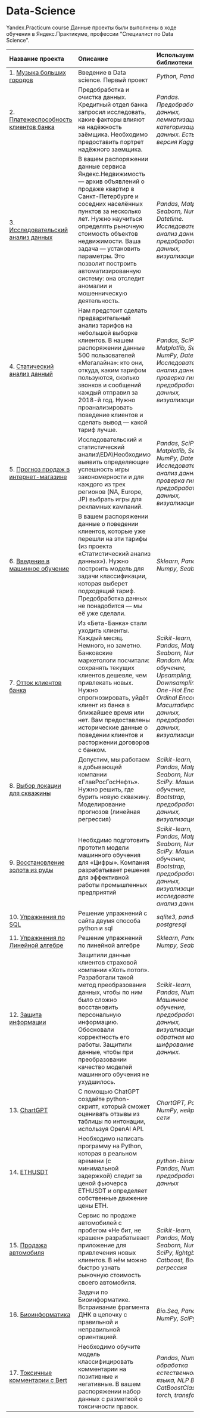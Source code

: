 # Data-Science
Yandex.Practicum course
Данные проекты были выполнены в ходе обучения в Яндекс.Практикуме, профессии "Специалист по Data Science".

| Название проекта | Описание | Используемые библиотеки | Статус  |
| :---------------------- | :---------------------- | :---------------------- | :---------------------- |
| 1. [Музыка больших городов](https://github.com/AleksTurov/Data-Science/tree/main/Music_of_big_cities) | Введение в Data science. Первый проект | *Python, Pandas .* | Завершен  |
| 2. [Платежеспособность клиентов банка](https://github.com/AleksTurov/Data-Science/tree/main/Borrower) | Предобработка и очистка данных. Кредитный отдел банка запросил исследовать, какие факторы влияют на надёжность заёмщика. Необходимо предоставить портрет надёжного заемщика.| *Pandas. Предобработка данных, лемматизация, категоризация данных. Есть версия Kaggle* | Завершен  |
| 3. [Исследовательский анализ данных](https://github.com/AleksTurov/Data-Science/tree/main/Data_analysis) | В вашем распоряжении данные сервиса Яндекс.Недвижимость — архив объявлений о продаже квартир в Санкт-Петербурге и соседних населённых пунктов за несколько лет. Нужно научиться определять рыночную стоимость объектов недвижимости. Ваша задача — установить параметры. Это позволит построить автоматизированную систему: она отследит аномалии и мошенническую деятельность. | *Pandas, Matplotlib, Seaborn, NumPy, Datetime. Исследовательский анализ данных, предобработка данных, визуализация.* | Завершен  |
| 4. [Статический анализ данный](https://github.com/AleksTurov/Data-Science/tree/main/Statistic) | Нам предстоит сделать предварительный анализ тарифов на небольшой выборке клиентов. В нашем распоряжении данные 500 пользователей «Мегалайна»: кто они, откуда, каким тарифом пользуются, сколько звонков и сообщений каждый отправил за 2018-й год. Нужно проанализировать поведение клиентов и сделать вывод — какой тариф лучше. | *Pandas, SciPy, Matplotlib, Seaborn, NumPy, Datetime. Исследовательский анализ данных, проверка гипотез, предобработка данных, визуализация.* | Завершен  |
| 5. [Прогноз продаж в интернет-магазине](https://github.com/AleksTurov/Data-Science/tree/main/Games) | Исследовательский и статистический анализ\EDA\Необходимо выявить определяющие успешность игры закономерности и для каждого из трех регионов (NA, Europe, JP) выбрать игры для рекламных кампаний. | *Pandas, SciPy, Matplotlib, Seaborn, NumPy, Datetime. Исследовательский анализ данных, проверка гипотез, предобработка данных, визуализация.* | Завершен  |
| 6. [Введение в машинное обучение](https://github.com/AleksTurov/Data-Science/tree/main/Introduction_ML) | В вашем распоряжении данные о поведении клиентов, которые уже перешли на эти тарифы (из проекта «Статистический анализ данных»). Нужно построить модель для задачи классификации, которая выберет подходящий тариф. Предобработка данных не понадобится — мы её уже сделали. | *Sklearn, Pandas, Numpy, Seaborn* | Завершен  |
| 7. [Отток клиентов банка](https://github.com/AleksTurov/Data-Science/tree/main/Customer_churn) | Из «Бета-Банка» стали уходить клиенты. Каждый месяц. Немного, но заметно. Банковские маркетологи посчитали: сохранять текущих клиентов дешевле, чем привлекать новых. Нужно спрогнозировать, уйдёт клиент из банка в ближайшее время или нет. Вам предоставлены исторические данные о поведении клиентов и расторжении договоров с банком.| *Scikit-learn, Pandas, Matplotlib, Seaborn, NumPy, Random. Машинное обучение, Upsampling, Downsampling, One-Hot Encoding, Ordinal Encoding, Масштабирование данных, предобработка данных, визуализация.* | Завершен  |
| 8. [Выбор локации для скважины](https://github.com/AleksTurov/Data-Science/tree/main/Well_location) | Допустим, мы работаем в добывающей компании «ГлавРосГосНефть». Нужно решить, где бурить новую скважину. Моделирование прогнозов (линейная регрессия)| *Scikit-learn, Pandas, Matplotlib, Seaborn, NumPy, SciPy. Машинное обучение, Bootstrap, предобработка данных, визуализация.* | Завершен  |
| 9. [Восстановление золота из руды](/Recovery_of_gold/README.md) | Необхдимо подготовить прототип модели машинного обучения для «Цифры». Компания разрабатывает решения для эффективной работы промышленных предприятий| *Scikit-learn, Pandas, Matplotlib, Seaborn, NumPy, SciPy. Машинное обучение, Bootstrap, предобработка данных, визуализация, исследовательский анализ данных* | Завершен  |
| 10. [Упражнения по SQL](sql-ex) | Решение упражнений с сайта двумя способа python и sql| *sqlite3, pandas, postgresql* | Выполняется | 
| 11. [Упражнения по Линейной алгебре](Linear_algebra) | Решение упражнений по линейной алгебре| *Sklearn, Pandas, Numpy, Seaborn* | Завершен  | 
| 12. [Защита информации](data_protection) | Защитили данные клиентов страховой компании «Хоть потоп». Разработали такой метод преобразования данных, чтобы по ним было сложно восстановить персональную информацию. Обосновали корректность его работы. Защитили данные, чтобы при преобразовании качество моделей машинного обучения не ухудшилось. | *Scikit-learn, Pandas, NumPy. Машинное обучение, предобработка данных, визуализация, обратная матрица, шифрование данных.* | Завершен  |
| 13. [ChartGPT](ChartGPT) | С помощью ChatGPT создайте python-скрипт, который сможет оценивать отзывы из таблицы по интонации, используя OpenAI API.| *ChartGPT, Pandas, NumPy, нейронные сети* | Завершен  |
| 14. [ETHUSDT](ETHUSDT) | Необходимо написать программу на Python, которая в реальном времени (с минимальной задержкой) следит за ценой фьючерса ETHUSDT и определяет собственные движение цены ETH. | *python-binance, Pandas, NumPy, предобработка данных* | В процессе  |
| 15. [Продажа автомобиля](Numerical_Methods) | Сервис по продаже автомобилей с пробегом «Не бит, не крашен» разрабатывает приложение для привлечения новых клиентов. В нём можно быстро узнать рыночную стоимость своего автомобиля. | *Scikit-learn, Pandas, Matplotlib, Seaborn, NumPy, SciPy, lightgbm, Catboost, Bootstrap, регрессия* | Завершен  |
| 16. [Биоинформатика](insertion_of_DNA) | Задачи по Биоинформатике. Встраивание фрагмента ДНК в цепочку с правильной и неправильной ориентацией. | *Bio.Seq, Pandas, NumPy, SciPy* | В процессе  |
| 17. [Токсичные комментарии с Bert](ML_texts_comments) | Необходимо обучите модель классифицировать комментарии на позитивные и негативные. В вашем распоряжении набор данных с разметкой о токсичности правок. | *Pandas, NumPy, обработка естественного языка, NLP Bert, CatBoostClassifier, torch, transformers* | В процессе  |
